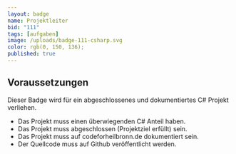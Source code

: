 ```yaml
---
layout: badge
name: Projektleiter
bid: "111"
tags: [aufgaben]
image: /uploads/badge-111-csharp.svg
color: rgb(0, 150, 136);
published: true
---
```


## Voraussetzungen

Dieser Badge wird für ein abgeschlossenes und dokumentiertes C# Projekt verliehen.

* Das Projekt muss einen überwiegenden C# Anteil haben.
* Das Projekt muss abgeschlossen (Projektziel erfüllt) sein.
* Das Projekt muss auf codeforheilbronn.de dokumentiert sein.
* Der Quellcode muss auf Github veröffentlicht werden.
